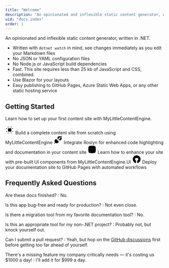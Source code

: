 ```yaml
---
title: "Welcome"
description: "An opinionated and inflexible static content generator, written in .NET."
uid: "docs.index"
order: 1
---
```


An opinionated and inflexible static content generator, written in .NET.

* Written with `dotnet watch` in mind, see changes immediately as you edit your Markdown files
* No JSON or YAML configuration files
* No Node.js or JavaScript build dependencies
* Fast. This site requires less than 25 kb of JavaScript and CSS, combined.
* Use Blazor for your layouts
* Easy publishing to GitHub Pages, Azure Static Web Apps, or any other static hosting service

## Getting Started

Learn how to set up your first content site with MyLittleContentEngine.


<CardGrid>
<LinkCard Title="Creating First Site" href="xref:docs.getting-started.creating-first-site" >
<Icon>
<svg xmlns="http://www.w3.org/2000/svg" viewBox="0 0 24 24" width="2em" height="2em" stroke="currentColor">
    <path d="M8 4.5V3M16 4.5V3" stroke="currentColor" stroke-width="1.5" stroke-linecap="round" stroke-linejoin="round"></path>
    <path d="M19.5 8L21 8M19.5 16H21" stroke="currentColor" stroke-width="1.5" stroke-linecap="round" stroke-linejoin="round"></path>
    <path d="M8 21V19.5M16 21V19.5" stroke="currentColor" stroke-width="1.5" stroke-linecap="round" stroke-linejoin="round"></path>
    <path d="M3 8L4.5 8M3 16H4.5" stroke="currentColor" stroke-width="1.5" stroke-linecap="round" stroke-linejoin="round"></path>
    <path d="M8 11C8 9.58579 8 8.87868 8.43934 8.43934C8.87868 8 9.58579 8 11 8H13C14.4142 8 15.1213 8 15.5607 8.43934C16 8.87868 16 9.58579 16 11V13C16 14.4142 16 15.1213 15.5607 15.5607C15.1213 16 14.4142 16 13 16H11C9.58579 16 8.87868 16 8.43934 15.5607C8 15.1213 8 14.4142 8 13V11Z" stroke="currentColor" stroke-width="1.5"></path>
</svg>
</Icon>
Build a complete content site from scratch using MyLittleContentEngine
</LinkCard>

<LinkCard Title="Connecting to Roslyn" href="xref:docs.getting-started.connecting-to-roslyn" >
<Icon>
<svg xmlns="http://www.w3.org/2000/svg" viewBox="0 0 24 24" width="2em" height="2em">
    <path d="M4.51255 19.4866C7.02498 21.8794 10.016 20.9223 11.2124 19.9532C11.8314 19.4518 12.1097 19.1277 12.3489 18.8884C13.1864 18.1107 13.1326 17.3331 12.5882 16.711C12.3704 16.462 10.9731 15.1198 9.63313 13.7439C8.93922 13.0499 8.46066 12.5595 8.05149 12.1647C7.50354 11.6185 7.02499 10.9922 6.30715 11.0101C5.64913 11.0101 5.17057 11.5904 4.57237 12.1886C3.88422 12.8767 3.37598 13.7439 3.19652 14.5216C2.65814 16.7947 3.49562 18.4098 4.51255 19.4866ZM4.51255 19.4866L2.00012 21.999" stroke="currentColor" stroke-width="1.5" stroke-linecap="round"></path>
    <path d="M19.4867 4.51472C16.9736 2.12078 13.9929 3.09593 12.7962 4.06548C12.177 4.56712 11.8987 4.89138 11.6593 5.13078C10.8216 5.90881 10.8755 6.68683 11.42 7.30926C11.4983 7.39881 11.7292 7.62975 12.055 7.95281M19.4867 4.51472C20.504 5.59199 21.3528 7.22547 20.8142 9.49971C20.6347 10.2777 20.1264 11.1453 19.438 11.8338C18.8397 12.4323 18.361 13.0128 17.7028 13.0128C16.9847 13.0308 16.6121 12.5115 16.064 11.9651M19.4867 4.51472L21.9999 2.0011M16.064 11.9651C15.6547 11.5701 15.07 10.9721 14.3759 10.2777C13.5175 9.39612 12.6355 8.52831 12.055 7.95281M16.064 11.9651L14.5024 13.4896M10.5114 9.50609L12.055 7.95281" stroke="currentColor" stroke-width="1.5" stroke-linecap="round"></path>
</svg>
</Icon>
Integrate Roslyn for enhanced code highlighting and documentation in your content site
</LinkCard>


<LinkCard Title="Using UI Elements" href="xref:docs.getting-started.using-ui-elements" >
<Icon>
<svg xmlns="http://www.w3.org/2000/svg" viewBox="0 0 24 24" width="2em" height="2em">
    <path d="M2.5 12C2.5 7.52166 2.5 5.28249 3.89124 3.89124C5.28249 2.5 7.52166 2.5 12 2.5C16.4783 2.5 18.7175 2.5 20.1088 3.89124C21.5 5.28249 21.5 7.52166 21.5 12C21.5 16.4783 21.5 18.7175 20.1088 20.1088C18.7175 21.5 16.4783 21.5 12 21.5C7.52166 21.5 5.28249 21.5 3.89124 20.1088C2.5 18.7175 2.5 16.4783 2.5 12Z" stroke="currentColor" stroke-width="1.5"></path>
    <path d="M2.5 9H21.5" stroke="currentColor" stroke-width="1.5" stroke-linejoin="round"></path>
    <path d="M13 13L17 13" stroke="currentColor" stroke-width="1.5" stroke-linecap="round" stroke-linejoin="round"></path>
    <path d="M13 17H15" stroke="currentColor" stroke-width="1.5" stroke-linecap="round" stroke-linejoin="round"></path>
    <path d="M6.99981 6H7.00879" stroke="currentColor" stroke-width="1.5" stroke-linecap="round" stroke-linejoin="round"></path>
    <path d="M10.9998 6H11.0088" stroke="currentColor" stroke-width="1.5" stroke-linecap="round" stroke-linejoin="round"></path>
    <path d="M9 9V21.5" stroke="currentColor" stroke-width="1.5" stroke-linecap="round" stroke-linejoin="round"></path>
</svg>
</Icon>
Learn how to enhance your site with pre-built UI components from MyLittleContentEngine.UI
</LinkCard>


<LinkCard Title="Deploying to GitHub Pages" href="xref:docs.getting-started.deploying-to-github-pages" Color="primary">
<Icon>
<svg xmlns="http://www.w3.org/2000/svg" viewBox="0 0 24 24" width="2em" height="2em" >
    <path d="M6.51734 17.1132C6.91177 17.6905 8.10883 18.9228 9.74168 19.2333M9.86428 22C8.83582 21.8306 2 19.6057 2 12.0926C2 5.06329 8.0019 2 12.0008 2C15.9996 2 22 5.06329 22 12.0926C22 19.6057 15.1642 21.8306 14.1357 22C14.1357 22 13.9267 18.5826 14.0487 17.9969C14.1706 17.4113 13.7552 16.4688 13.7552 16.4688C14.7262 16.1055 16.2043 15.5847 16.7001 14.1874C17.0848 13.1032 17.3268 11.5288 16.2508 10.0489C16.2508 10.0489 16.5318 7.65809 15.9996 7.56548C15.4675 7.47287 13.8998 8.51192 13.8998 8.51192C13.4432 8.38248 12.4243 8.13476 12.0018 8.17939C11.5792 8.13476 10.5568 8.38248 10.1002 8.51192C10.1002 8.51192 8.53249 7.47287 8.00036 7.56548C7.46823 7.65809 7.74917 10.0489 7.74917 10.0489C6.67316 11.5288 6.91516 13.1032 7.2999 14.1874C7.79575 15.5847 9.27384 16.1055 10.2448 16.4688C10.2448 16.4688 9.82944 17.4113 9.95135 17.9969C10.0733 18.5826 9.86428 22 9.86428 22Z" stroke="currentColor" stroke-width="1.25" stroke-linecap="round" stroke-linejoin="round"></path>
</svg>
</Icon>
Deploy your documentation site to GitHub Pages with automated workflows
</LinkCard>
</CardGrid>

## Frequently Asked Questions

Are these docs finished? 
:   No.

Is this app bug-free and ready for production?
:   Not even close.

Is there a migration tool from my favorite documentation tool?
:   No.

Is this an appropriate tool for my non-.NET project?
:   Probably not, but knock yourself out.

Can I submit a pull request?
:   Yeah, but hop on the [GitHub discussions](https://github.com/phil-scott-78/MyLittleContentEngine/discussions) first before getting too far ahead of yourself.

There's a missing feature my company critically needs — it's costing us $1000 a day! 
:   I'll add it for $999 a day.